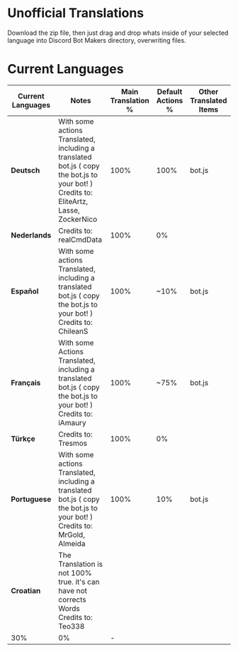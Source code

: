 Unofficial Translations
=

Download the zip file, then just drag and drop whats inside of your selected language into Discord Bot Makers directory, overwriting files.


Current Languages
==

| Current Languages 	| Notes                                                       	| Main Translation % 	| Default Actions % 	| Other Translated Items 	|
|-------------------	|-------------------------------------------------------------	|--------------------	|-------------------	|------------------------	|
| **Deutsch**       	| With some actions Translated, including a translated bot.js ( copy the bot.js to your bot! ) Credits to: EliteArtz, Lasse, ZockerNico | 100%               	| 100%                	| bot.js                   	|
| **Nederlands**    	| Credits to: realCmdData                                                             	| 100%               	| 0%                	|                        	|
| **Español**       	| With some actions Translated, including a translated bot.js ( copy the bot.js to your bot! ) Credits to: ChileanS	| 100%               	| ~10%              	| bot.js                 	|
| **Français**        | With some Actions Translated, including a translated bot.js ( copy the bot.js to your bot! ) Credits to: iAmaury	| 100%               	| ~75%              	| bot.js                 	|
| **Türkçe**        	| Credits to: Tresmos                                                            	| 100%               	| 0%                	|                        	|
| **Portuguese**      | With some actions Translated, including a translated bot.js ( copy the bot.js to your bot! ) Credits to: MrGold, Almeida | 100%               	| 10%              	| bot.js                 	|
| **Croatian**      	| The Translation is not 100% true. it's can have not corrects Words Credits to: Teo338                             |
30%                 | 0%                  | -                       |  

